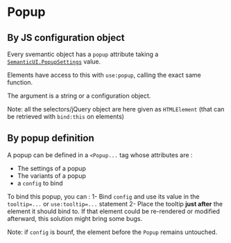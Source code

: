 # Popup

## By JS configuration object

Every svemantic object has a `popup` attribute taking a [`SemanticUI.PopupSettings`](https://fomantic-ui.com/modules/popup.html#/settings) value.

Elements have access to this with `use:popup`, calling the exact same function.

The argument is a string or a configuration object.

Note: all the selectors/jQuery object are here given as `HTMLElement` (that can be retrieved with `bind:this` on elements)

## By popup definition

A popup can be defined in a `<Popup...` tag whose attributes are :
- The settings of a popup
- The variants of a popup
- a `config` to bind

To bind this popup, you can :
1- Bind `config` and use its value in the `tooltip=...` or `use:tooltip=...` statement
2- Place the tooltip **just after** the element it should bind to. If that element could be re-rendered or modified afterward, this solution might bring some bugs.

Note: if `config` is bounf, the element before the `Popup` remains untouched.